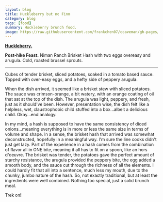 ```yaml
---
layout: blog
title: Huckleberry but no Finn
category: blog
tags: [food]  
summary: Huckleberry brunch food.
image: https://raw.githubusercontent.com/frankchen07/ccaveman/gh-pages/images/blog/040812_huckleberry_courtesy_tram_n.jpg
---
```


[**Huckleberry.**](http://www.yelp.com/biz/huckleberry-santa-monica)

**Post-hike Feast.** Niman Ranch Brisket Hash with two eggs overeasy and arugula. Cold, roasted brussel sprouts.

---

Cubes of tender brisket, sliced potatoes, soaked in a tomato based sauce. Topped with over-easy eggs, and a hefty side of peppery arugula.

When the dish arrived, it seemed like a brisket stew with sliced potatoes. The sauce was crimson-orange, a bit watery, with an orange coating of oil that sat at the top of the dish. The arugula was light, peppery, and fresh, just as it should've been. However, presentation wise, the dish felt like a helpless, wet, claustrophobic child stuffed into a box...albeit a delicious child. Okay...end analogy.

In my mind, a hash is supposed to have the same consistency of diced onions...meaning everything is in more or less the same size in terms of volume and shape. In a sense, the brisket hash that arrived was somewhat deconstructed, hopefully in a meaningful way. I'm sure the line cooks didn't just get lazy. Part of the experience in a hash comes from the combination of flavor all in ONE bite, meaning it all has to fit on a spoon, like an hors d'oeuvre. The brisket was tender, the potatoes gave the perfect amount of starchy resistance, the arugula provided the peppery bite, the egg added a smooth body, and the sauce cut through the richness of all the elements. I could hardly fit that all into a sentence, much less my mouth, due to the chunky, jumbo nature of the hash. So, not exactly traditional, but at least the ingredients were well combined. Nothing too special, just a solid brunch meal.

Trek on!
